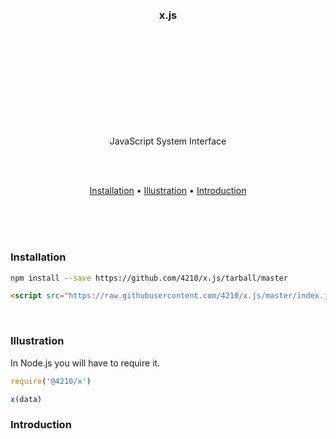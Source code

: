 
<br/>
<br/>
<br/>
<br/>
<br/>
<br/>
<br/>
<br/>
<br/>
<br/>

<h3 align="center">x.js</h3>

<br/>
<br/>
<br/>
<br/>
<br/>
<br/>
<br/>
<br/>
<br/>

<p align="center">
  JavaScript System Interface
</p>

<br/>
<br/>

<p align="center">
  <a href="#installation">Installation</a> •
  <a href="#illustration">Illustration</a> •
  <a href="#introduction">Introduction</a>
</p>

<br/>
<br/>
<br/>

### Installation

```bash
npm install --save https://github.com/4210/x.js/tarball/master
```

```html
<script src="https://raw.githubusercontent.com/4210/x.js/master/index.js"></script>
```

<br/>

### Illustration

In Node.js you will have to require it.

```js
require('@4210/x')

x(data)
```

### Introduction
